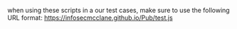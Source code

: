 when using these scripts in a our test cases, make sure to use the following URL format:
  https://infosecmcclane.github.io/Pub/test.js
